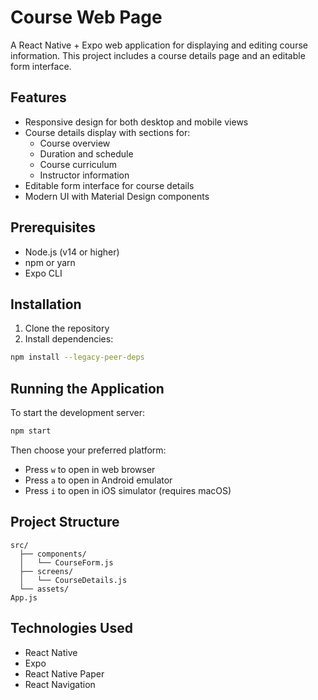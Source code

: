 # Course Web Page

A React Native + Expo web application for displaying and editing course information. This project includes a course details page and an editable form interface.

## Features

- Responsive design for both desktop and mobile views
- Course details display with sections for:
  - Course overview
  - Duration and schedule
  - Course curriculum
  - Instructor information
- Editable form interface for course details
- Modern UI with Material Design components

## Prerequisites

- Node.js (v14 or higher)
- npm or yarn
- Expo CLI

## Installation

1. Clone the repository
2. Install dependencies:
```bash
npm install --legacy-peer-deps
```

## Running the Application

To start the development server:

```bash
npm start
```

Then choose your preferred platform:
- Press `w` to open in web browser
- Press `a` to open in Android emulator
- Press `i` to open in iOS simulator (requires macOS)

## Project Structure

```
src/
  ├── components/
  │   └── CourseForm.js
  ├── screens/
  │   └── CourseDetails.js
  └── assets/
App.js
```

## Technologies Used

- React Native
- Expo
- React Native Paper
- React Navigation

